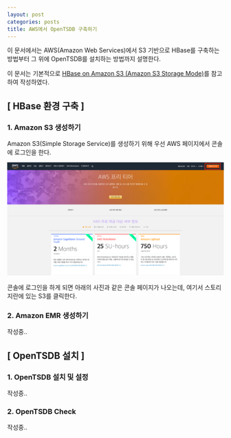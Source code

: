 ```yaml
---
layout: post
categories: posts
title: AWS에서 OpenTSDB 구축하기
---
```


이 문서에서는 AWS(Amazon Web Services)에서 S3 기반으로 HBase를 구축하는 방법부터 그 위에 OpenTSDB를 설치하는 방법까지 설명한다.

이 문서는 기본적으로 [HBase on Amazon S3 (Amazon S3 Storage Mode)](https://docs.aws.amazon.com/emr/latest/ReleaseGuide/emr-hbase-s3.html)를 참고하여 작성하였다. 


## [ HBase 환경 구축 ]

### 1. Amazon S3 생성하기

Amazon S3(Simple Storage Service)를 생성하기 위해 우선 AWS 페이지에서 콘솔에 로그인을 한다.

![AWS console login](../../assets/img/post/opentsdb_on_aws_login_console.png)

콘솔에 로그인을 하게 되면 아래의 사진과 같은 콘솔 페이지가 나오는데, 여기서 스토리지란에 있는 S3를 클릭한다.

### 2. Amazon EMR 생성하기

작성중..

## [ OpenTSDB 설치 ]

### 1. OpenTSDB 설치 및 설정

작성중..

### 2. OpenTSDB Check

작성중..
